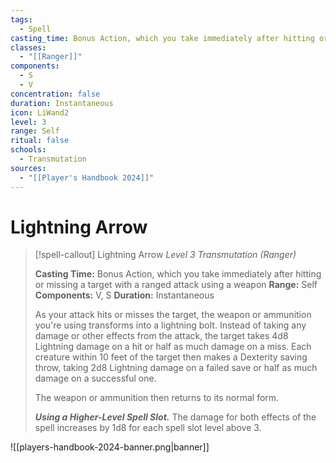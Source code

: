 ```yaml
---
tags:
  - Spell
casting_time: Bonus Action, which you take immediately after hitting or missing a target with a ranged attack using a weapon
classes:
  - "[[Ranger]]"
components:
  - S
  - V
concentration: false
duration: Instantaneous
icon: LiWand2
level: 3
range: Self
ritual: false
schools:
  - Transmutation
sources:
  - "[[Player's Handbook 2024]]"
---
```


# Lightning Arrow

>[!spell-callout] Lightning Arrow
>_Level 3 Transmutation (Ranger)_
>
>**Casting Time:** Bonus Action, which you take immediately after hitting or missing a target with a ranged attack using a weapon
>**Range:** Self
>**Components:** V, S
>**Duration:** Instantaneous
>
>As your attack hits or misses the target, the weapon or ammunition you're using transforms into a lightning bolt. Instead of taking any damage or other effects from the attack, the target takes 4d8 Lightning damage on a hit or half as much damage on a miss. Each creature within 10 feet of the target then makes a Dexterity saving throw, taking 2d8 Lightning damage on a failed save or half as much damage on a successful one.
>
>The weapon or ammunition then returns to its normal form.
>
>**_Using a Higher-Level Spell Slot._** The damage for both effects of the spell increases by 1d8 for each spell slot level above 3.


![[players-handbook-2024-banner.png|banner]]
